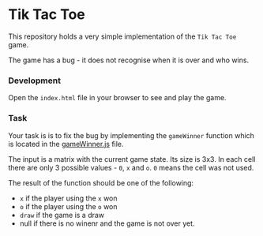 # Tik Tac Toe

This repository holds a very simple implementation of the `Tik Tac Toe` game.

The game has a bug - it does not recognise when it is over and who wins.

### Development

Open the `index.html` file in your browser to see and play the game.

### Task

Your task is is to fix the bug by implementing the `gameWinner` function which is located in the [gameWinner.js](./gameWinner) file.

The input is a matrix with the current game state. Its size is 3x3. In each cell there are only 3 possible values - `0`, `x`
and `o`. `0` means the cell was not used.

The result of the function should be one of the following:

- `x` if the player using the `x` won
- `o` if the player using the `o` won
- `draw` if the game is a draw
- null if there is no winenr and the game is not over yet.
